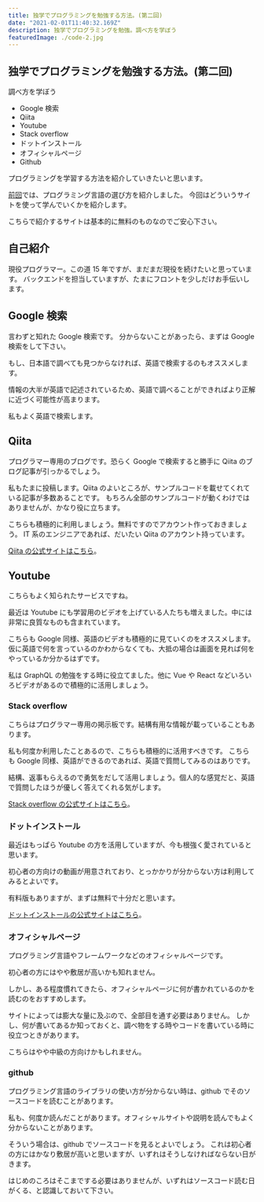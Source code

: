 ```yaml
---
title: 独学でプログラミングを勉強する方法。(第二回)
date: "2021-02-01T11:40:32.169Z"
description: 独学でプログラミングを勉強。調べ方を学ぼう
featuredImage: ./code-2.jpg
---
```


## 独学でプログラミングを勉強する方法。(第二回)

調べ方を学ぼう

- Google 検索
- Qiita
- Youtube
- Stack overflow
- ドットインストール
- オフィシャルページ
- Github

プログラミングを学習する方法を紹介していきたいと思います。

[前回](https://www.yas-ito.com/blog/learning-programming-language/learning-programming-language/)では、プログラミング言語の選び方を紹介しました。
今回はどういうサイトを使って学んでいくかを紹介します。

こちらで紹介するサイトは基本的に無料のものなのでご安心下さい。

## 自己紹介

現役プログラマー。この道 15 年ですが、まだまだ現役を続けたいと思っています。
バックエンドを担当していますが、たまにフロントを少しだけお手伝いします。

## Google 検索

言わずと知れた Google 検索です。
分からないことがあったら、まずは Google 検索をして下さい。

もし、日本語で調べても見つからなければ、英語で検索するのもオススメします。

情報の大半が英語で記述されているため、英語で調べることができればより正解に近づく可能性が高まります。

私もよく英語で検索します。

## Qiita

プログラマー専用のブログです。恐らく Google で検索すると勝手に Qiita のブログ記事が引っかるでしょう。

私もたまに投稿します。Qiita のよいところが、サンプルコードを載せてくれている記事が多数あることです。
もちろん全部のサンプルコードが動くわけではありませんが、かなり役に立ちます。

こちらも積極的に利用しましょう。無料ですのでアカウント作っておきましょう。
IT 系のエンジニアであれば、だいたい Qiita のアカウント持っています。

[Qiita の公式サイトはこちら](https://qiita.com/)。

## Youtube

こちらもよく知られたサービスですね。

最近は Youtube にも学習用のビデオを上げている人たちも増えました。中には非常に良質なものも含まれています。

こちらも Google 同様、英語のビデオも積極的に見ていくのをオススメします。仮に英語で何を言っているのかわからなくても、大抵の場合は画面を見れば何をやっているか分かるはずです。

私は GraphQL の勉強をする時に役立てました。他に Vue や React などいろいろビデオがあるので積極的に活用しましょう。

### Stack overflow

こちらはプログラマー専用の掲示板です。結構有用な情報が載っていることもあります。

私も何度か利用したことあるので、こちらも積極的に活用すべきです。
こちらも Google 同様、英語ができるのであれば、英語で質問してみるのはありです。

結構、返事もらえるので勇気をだして活用しましょう。個人的な感覚だと、英語で質問したほうが優しく答えてくれる気がします。

[Stack overflow の公式サイトはこちら](https://ja.stackoverflow.com/)。

### ドットインストール

最近はもっぱら Youtube の方を活用していますが、今も根強く愛されていると思います。

初心者の方向けの動画が用意されており、とっかかりが分からない方は利用してみるとよいです。

有料版もありますが、まずは無料で十分だと思います。

[ドットインストールの公式サイトはこちら](https://dotinstall.com/)。

### オフィシャルページ

プログラミング言語やフレームワークなどのオフィシャルページです。

初心者の方にはやや敷居が高いかも知れません。

しかし、ある程度慣れてきたら、オフィシャルページに何が書かれているのかを読むのをおすすめします。

サイトによっては膨大な量に及ぶので、全部目を通す必要はありません。
しかし、何が書いてあるか知っておくと、調べ物をする時やコードを書いている時に役立つときがあります。

こちらはやや中級の方向けかもしれません。

### github

プログラミング言語のライブラリの使い方が分からない時は、github でそのソースコードを読むことがあります。

私も、何度か読んだことがあります。オフィシャルサイトや説明を読んでもよく分からないことがあります。

そういう場合は、github でソースコードを見るとよいでしょう。
これは初心者の方にはかなり敷居が高いと思いますが、いずれはそうしなければならない日がきます。

はじめのころはそこまでする必要はありませんが、いずれはソースコード読む日がくる、と認識しておいて下さい。
